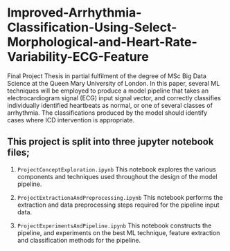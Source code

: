 # Improved-Arrhythmia-Classification-Using-Select-Morphological-and-Heart-Rate-Variability-ECG-Feature
Final Project Thesis in partial fulfilment of the degree of MSc Big Data Science at the Queen Mary University of London. In this paper, several ML techniques will be employed to produce a model pipeline that takes an electrocardiogram signal (ECG) input signal vector, and correctly classifies individually identified heartbeats as normal, or one of several classes of arrhythmia. The classifications produced by the model should identify cases where ICD intervention is appropriate. 

## This project is split into three jupyter notebook files;

1. `ProjectConceptExploration.ipynb`
This notebook explores the various components and techniques used throughout the design of the model pipeline.

2. `ProjectExtractionaAndPreprocessing.ipynb`
This notebook performs the extraction and data preprocessing steps required for the pipeline input data.

3. `ProjectExperimentsAndPipeline.ipynb`
This notebook constructs the pipeline, and experiments on the best ML technique, feature extraction and classification methods for the pipeline.

